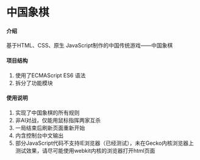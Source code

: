 # 中国象棋

#### 介绍

基于HTML、CSS、原生 JavaScript制作的中国传统游戏——中国象棋

#### 项目结构

1.  使用了ECMAScript ES6 语法 
2.  拆分了功能模块

#### 使用说明

1.  实现了中国象棋的所有规则
2.  非AI对战，仅能用鼠标指挥两家互杀
3.  一局结束后刷新页面重新开始
4.  内含控制台中文输出
5.  部分JavaScript代码不支持IE浏览器（已经测试），未在Gecko内核浏览器上测试效果，请尽可能使用webkit内核的浏览器打开html页面
